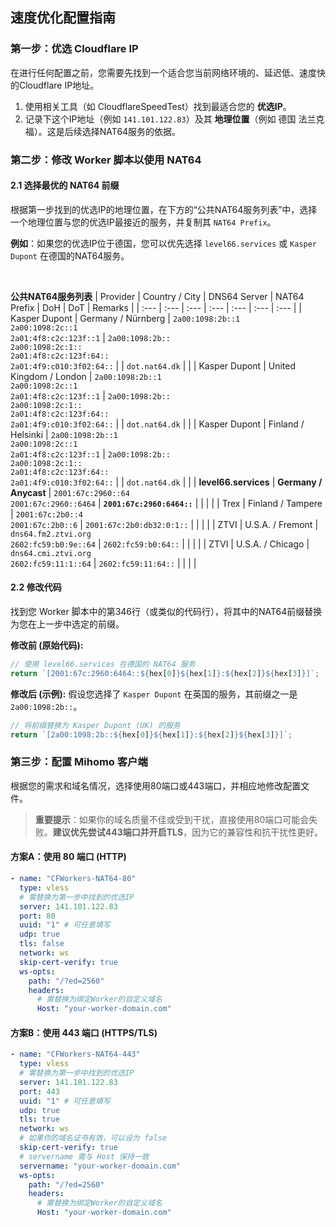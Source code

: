 ## 速度优化配置指南

### 第一步：优选 Cloudflare IP

在进行任何配置之前，您需要先找到一个适合您当前网络环境的、延迟低、速度快的Cloudflare IP地址。

1.  使用相关工具（如 CloudflareSpeedTest）找到最适合您的 **优选IP**。
2.  记录下这个IP地址（例如 `141.101.122.83`）及其 **地理位置**（例如 德国 法兰克福）。这是后续选择NAT64服务的依据。

### 第二步：修改 Worker 脚本以使用 NAT64

#### 2.1 选择最优的 NAT64 前缀

根据第一步找到的优选IP的地理位置，在下方的“公共NAT64服务列表”中，选择一个地理位置与您的优选IP最接近的服务，并复制其 `NAT64 Prefix`。

**例如**：如果您的优选IP位于德国，您可以优先选择 `level66.services` 或 `Kasper Dupont` 在德国的NAT64服务。

<br>

**公共NAT64服务列表**
| Provider | Country / City | DNS64 Server | NAT64 Prefix | DoH | DoT | Remarks |
| :--- | :--- | :--- | :--- | :--- | :--- | :--- |
| Kasper Dupont | Germany / Nürnberg | `2a00:1098:2b::1`<br>`2a00:1098:2c::1`<br>`2a01:4f8:c2c:123f::1` | `2a00:1098:2b::`<br>`2a00:1098:2c:1::`<br>`2a01:4f8:c2c:123f:64::`<br>`2a01:4f9:c010:3f02:64::` | | `dot.nat64.dk` | |
| Kasper Dupont | United Kingdom / London | `2a00:1098:2b::1`<br>`2a00:1098:2c::1`<br>`2a01:4f8:c2c:123f::1` | `2a00:1098:2b::`<br>`2a00:1098:2c:1::`<br>`2a01:4f8:c2c:123f:64::`<br>`2a01:4f9:c010:3f02:64::` | | `dot.nat64.dk` | |
| Kasper Dupont | Finland / Helsinki | `2a00:1098:2b::1`<br>`2a00:1098:2c::1`<br>`2a01:4f8:c2c:123f::1` | `2a00:1098:2b::`<br>`2a00:1098:2c:1::`<br>`2a01:4f8:c2c:123f:64::`<br>`2a01:4f9:c010:3f02:64::` | | `dot.nat64.dk` | |
| **level66.services** | **Germany / Anycast** | `2001:67c:2960::64`<br>`2001:67c:2960::6464` | **`2001:67c:2960:6464::`** | | | |
| Trex | Finland / Tampere | `2001:67c:2b0::4`<br>`2001:67c:2b0::6` | `2001:67c:2b0:db32:0:1::` | | | |
| ZTVI | U.S.A. / Fremont | `dns64.fm2.ztvi.org`<br>`2602:fc59:b0:9e::64` | `2602:fc59:b0:64::` | | | |
| ZTVI | U.S.A. / Chicago | `dns64.cmi.ztvi.org`<br>`2602:fc59:11:1::64` | `2602:fc59:11:64::` | | | |

#### 2.2 修改代码

找到您 Worker 脚本中的第346行（或类似的代码行），将其中的NAT64前缀替换为您在上一步中选定的前缀。

**修改前 (原始代码):**
```javascript
// 使用 level66.services 在德国的 NAT64 服务
return `[2001:67c:2960:6464::${hex[0]}${hex[1]}:${hex[2]}${hex[3]}]`;
```

**修改后 (示例):**
假设您选择了 `Kasper Dupont` 在英国的服务，其前缀之一是 `2a00:1098:2b::`。

```javascript
// 将前缀替换为 Kasper Dupont (UK) 的服务
return `[2a00:1098:2b::${hex[0]}${hex[1]}:${hex[2]}${hex[3]}]`;
```

### 第三步：配置 Mihomo 客户端

根据您的需求和域名情况，选择使用80端口或443端口，并相应地修改配置文件。

> **重要提示**：如果你的域名质量不佳或受到干扰，直接使用80端口可能会失败。**建议优先尝试443端口并开启TLS**，因为它的兼容性和抗干扰性更好。

#### 方案A：使用 80 端口 (HTTP)

```yaml
- name: "CFWorkers-NAT64-80"
  type: vless
  # 需替换为第一步中找到的优选IP
  server: 141.101.122.83
  port: 80
  uuid: "1" # 可任意填写
  udp: true
  tls: false
  network: ws
  skip-cert-verify: true
  ws-opts:
    path: "/?ed=2560"
    headers:
      # 需替换为绑定Worker的自定义域名
      Host: "your-worker-domain.com"
```

#### 方案B：使用 443 端口 (HTTPS/TLS)

```yaml
- name: "CFWorkers-NAT64-443"
  type: vless
  # 需替换为第一步中找到的优选IP
  server: 141.101.122.83
  port: 443
  uuid: "1" # 可任意填写
  udp: true
  tls: true
  network: ws
  # 如果你的域名证书有效，可以设为 false
  skip-cert-verify: true
  # servername 需与 Host 保持一致
  servername: "your-worker-domain.com"
  ws-opts:
    path: "/?ed=2560"
    headers:
      # 需替换为绑定Worker的自定义域名
      Host: "your-worker-domain.com"
```
